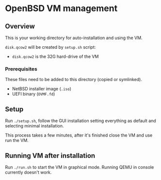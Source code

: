 # OpenBSD VM management

## Overview

This is your working directory for auto-installation and using 
the VM.


`disk.qcow2` will be created by `setup.sh` script:

 * `disk.qcow2` is the 32G hard-drive of the VM

### Prerequisites

These files need to be added to this directory (copied or 
symlinked).

* NetBSD installer image (`.iso`)
* UEFI binary (`OVMF.fd`) 

## Setup

Run `./setup.sh`, follow the GUI installation setting everything 
as default and selecting minimal installation.

This process takes a few minutes, after it's finished close the 
VM and use run the VM.

## Running VM after installation

Run `./run.sh` to start the VM in graphical mode. Running QEMU in 
console currently doesn't work.

